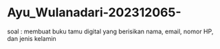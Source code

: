 # Ayu_Wulanadari-202312065-
soal : membuat buku tamu digital yang berisikan nama, email, nomor HP, dan jenis kelamin
